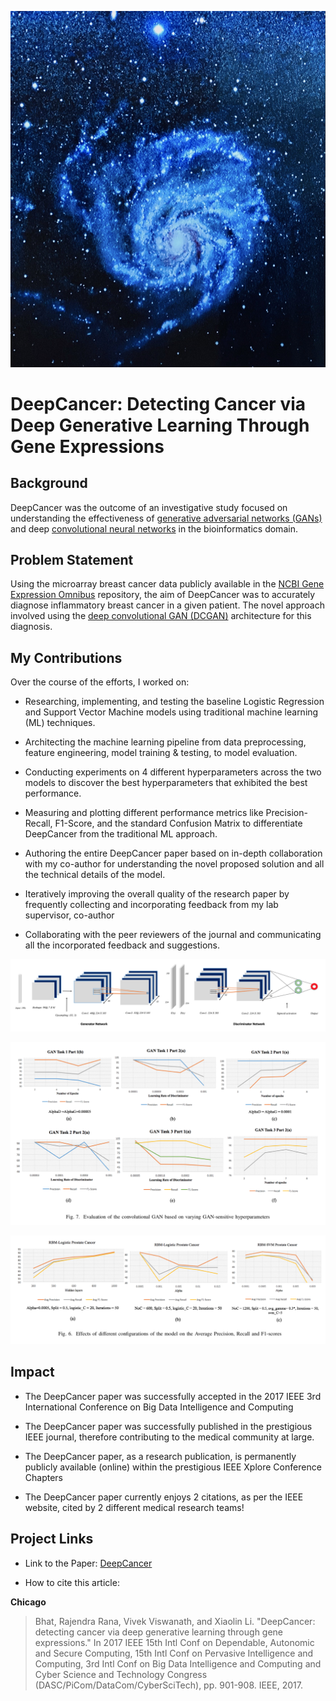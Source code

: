 ![utah](images/spirals.png)

# **DeepCancer**: Detecting Cancer via Deep Generative Learning Through Gene Expressions


## Background

DeepCancer was the outcome of an investigative study focused on understanding the effectiveness of [generative adversarial networks (GANs)](https://en.wikipedia.org/wiki/Generative_adversarial_network) and deep [convolutional neural networks](https://en.wikipedia.org/wiki/Convolutional_neural_network) in the bioinformatics domain.


## Problem Statement

Using the microarray breast cancer data publicly available in the [NCBI Gene Expression Omnibus](https://www.ncbi.nlm.nih.gov/geo/) repository, the aim of DeepCancer was to accurately diagnose inflammatory breast cancer in a given patient. The novel approach involved using the [deep convolutional GAN (DCGAN)](https://arxiv.org/abs/1511.06434) architecture for this diagnosis. 

  
## My Contributions

Over the course of the efforts, I worked on:

* Researching, implementing, and testing the baseline Logistic Regression and Support Vector Machine models using traditional machine learning (ML) techniques.

* Architecting the machine learning pipeline from data preprocessing, feature engineering, model training & testing, to model evaluation.

* Conducting experiments on 4 different hyperparameters across the two models to discover the best hyperparameters that exhibited the best performance.

* Measuring and plotting different performance metrics like Precision-Recall, F1-Score, and the standard Confusion Matrix to differentiate DeepCancer from the traditional ML approach.

* Authoring the entire DeepCancer paper based on in-depth collaboration with my co-author for understanding the novel proposed solution and all the technical details of the model.

* Iteratively improving the overall quality of the research paper by frequently collecting and incorporating feedback from my lab supervisor, co-author

* Collaborating with the peer reviewers of the journal and communicating all the incorporated feedback and suggestions.

![deepcancer-arch](images/Image1.png)

![deepcancer-training](images/Image2.png)  

![deepcancer-metrics](images/Image3.png)  


## Impact

* The DeepCancer paper was successfully accepted in the 2017 IEEE 3rd International Conference on Big Data Intelligence and Computing

* The DeepCancer paper was successfully published in the prestigious IEEE journal, therefore contributing to the medical community at large.

* The DeepCancer paper, as a research publication, is permanently publicly available (online) within the prestigious IEEE Xplore Conference Chapters

* The DeepCancer paper currently enjoys 2 citations, as per the IEEE website, cited by 2 different medical research teams!


## Project Links

- Link to the Paper: [DeepCancer](https://ieeexplore.ieee.org/abstract/document/8328496)

- How to cite this article:

**Chicago**

> Bhat, Rajendra Rana, Vivek Viswanath, and Xiaolin Li. "DeepCancer: detecting cancer via deep generative learning through gene expressions." In 2017 IEEE 15th Intl Conf on Dependable, Autonomic and Secure Computing, 15th Intl Conf on Pervasive Intelligence and Computing, 3rd Intl Conf on Big Data Intelligence and Computing and Cyber Science and Technology Congress (DASC/PiCom/DataCom/CyberSciTech), pp. 901-908. IEEE, 2017.